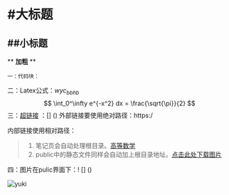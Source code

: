 # #大标题 

## ##小标题

** **加粗**  **

```
一：代码块：
```

二：Latex公式：$wyc_{bbhb}$
$$
\int_0^\infty e^{-x^2} dx = \frac{\sqrt{\pi}}{2}
$$
三：[超链接](https://www.google.com) ：[] () 外部链接要使用绝对路径：https:/

内部链接使用相对路径：

> 1. 笔记页会自动处理根目录。[高等数学](/math/calculus/main.md)
> 1. public中的静态文件同样会自动加上根目录地址。[点击此处下载图片](/03.jpg)


四：图片在pulic界面下：! [] () 

![yuki](/Yuki/02.jpg)